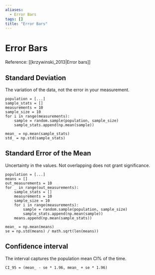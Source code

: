 ```yaml
---
aliases:
  - Error Bars
tags: []
title: "Error Bars"
---
```


# Error Bars

Reference: [[krzywinski_2013|Error bars]]

## Standard Deviation

The variation of the data, not the error in your measurement.

```
population = [...]
sample_stats = []
measurements = 10
sample_size = 10
for i in range(measurements):
	sample = random.sample(population, sample_size)
	sample_stats.append(np.mean(sample))

mean_ = np.mean(sample_stats)
std_ = np.std(sample_stats)
```

## Standard Error of the Mean

Uncertainty in the values. Not overlapping does not grant significance.

```
population = [...]
means = []
out_measurements = 10
for _ in range(out_measurements):
	sample_stats = []
	measurements = 10
	sample_size = 10
	for i in range(measurements):
		sample = random.sample(population, sample_size)
		sample_stats.append(np.mean(sample))
	means.append(np.mean(sample_stats))

mean_ = np.mean(means)
se = np.std(means) / math.sqrt(len(means))
```

## Confidence interval

The interval captures the population mean CI% of the time.

```
CI_95 = (mean_ - se * 1.96, mean_ + se * 1.96)
```